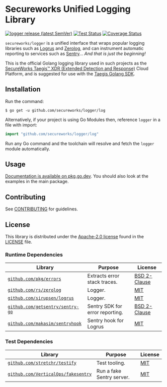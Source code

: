 # Secureworks Unified Logging Library

[![logger release (latest SemVer)](https://img.shields.io/github/v/release/secureworks/taegis-sdk-go?sort=semver)](https://github.com/secureworks/taegis-sdk-go/releases)
[![Test Status](https://github.com/secureworks/taegis-sdk-go/workflows/gitleaks/badge.svg)](https://github.com/secureworks/taegis-sdk-go/actions?query=workflow%3Agitleaks)
[![Coverage Status](https://coveralls.io/repos/github/secureworks/taegis-sdk-go/badge.svg?branch=master)](https://coveralls.io/github/secureworks/taegis-sdk-go?branch=master)

`secureworks/logger` is a unified interface that wraps popular logging libraries such as [Logrus][logrus] and [Zerolog][zerolog], and can instrument automatic reporting to services such as [Sentry][sentry]... _And that is just the beginning!_

This is the official Golang logging library used in such projects as the [SecureWorks Taegis™ XDR (Extended Detection and Response)][taegis-xdr] Cloud Platform, and is suggested for use with the [Taegis Golang SDK][taegis-sdk].

## Installation

Run the command:

```
$ go get -u github.com/secureworks/logger/log
```

Alternatively, if your project is using Go Modules then, reference `logger` in a file with import:

```go
import "github.com/secureworks/logger/log"
```

Run any Go command and the toolchain will resolve and fetch the `logger` module automatically.

## Usage

[Documentation is available on pkg.go.dev][godocs]. You should also look at the examples in the main package.

## Contributing

See [CONTRIBUTING](.github/CONTRIBUTING.md) for guidelines.

## License

This library is distributed under the [Apache-2.0 license][apache-2] found in the [LICENSE](./LICENSE) file.

### Runtime Dependencies

| Library                                                                    | Purpose                         | License                                                          |
| -------------------------------------------------------------------------- | ------------------------------- | ---------------------------------------------------------------- |
| [`github.com/pkg/errors`](https://github.com/pkg/errors)                   | Extracts error stack traces.    | [BSD 2-Clause](https://choosealicense.com/licenses/bsd-2-clause) |
| [`github.com/rs/zerolog`](https://github.com/rs/zerolog)                   | Logger.                         | [MIT](https://choosealicense.com/licenses/mit/)                  |
| [`github.com/sirupsen/logrus`](https://github.com/sirupsen/logrus)         | Logger.                         | [MIT](https://choosealicense.com/licenses/mit/)                  |
| [`github.com/getsentry/sentry-go`](https://github.com/getsentry/sentry-go) | Sentry SDK for error reporting. | [BSD 2-Clause](https://choosealicense.com/licenses/bsd-2-clause) |
| [`github.com/makasim/sentryhook`](https://github.com/makasim/sentryhook)   | Sentry hook for Logrus          | [MIT](https://choosealicense.com/licenses/mit/)                  |

### Test Dependencies

| Library                                                                          | Purpose                   | License                                         |
| -------------------------------------------------------------------------------- | ------------------------- | ----------------------------------------------- |
| [`github.com/stretchr/testify`](https://github.com/stretchr/testify)             | Test tooling.             | [MIT](https://choosealicense.com/licenses/mit/) |
| [`github.com/VerticalOps/fakesentry`](https://github.com/VerticalOps/fakesentry) | Run a fake Sentry server. | [MIT](https://choosealicense.com/licenses/mit/) |

<!-- Links -->

[taegis-xdr]: https://www.secureworks.com/products/taegis/xdr
[taegis-sdk]: https://github.com/secureworks/taegis-sdk-go
[godocs]: https://pkg.go.dev/github.com/secureworks/logger
[logrus]: https://github.com/sirupsen/logrus
[zerolog]: https://github.com/rs/zerolog
[sentry]: https://docs.sentry.io/platforms/go/
[apache-2]: https://choosealicense.com/licenses/apache-2.0/
